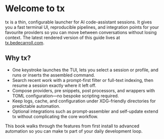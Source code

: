 # Welcome to tx

tx is a thin, configurable launcher for AI code-assistant sessions. It gives you a fast terminal UI, reproducible pipelines, and integration points for your favourite providers so you can move between conversations without losing context. The latest rendered version of this guide lives at [tx.bedecarroll.com](https://tx.bedecarroll.com).

## Why tx?

- One keystroke launches the TUI, lets you select a session or profile, and runs or inserts the assembled command.
- Search recent work with a prompt-first filter or full-text indexing, then resume a session exactly where it left off.
- Compose providers, pre snippets, post processors, and wrappers with TOML configuration—no bespoke scripting required.
- Keep logs, cache, and configuration under XDG-friendly directories for predictable automation.
- Optional integrations such as prompt-assembler and self-update extend tx without complicating the core workflow.

This book walks through the features from first install to advanced automation so you can make tx part of your daily development loop.
